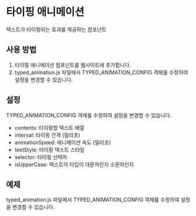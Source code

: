 # 타이핑 애니메이션

텍스트가 타이핑되는 효과를 제공하는 컴포넌트

## 사용 방법

1. 타이핑 애니메이션 컴포넌트를 웹사이트에 추가합니다.
2. typed_animation.js 파일에서 TYPED_ANIMATION_CONFIG 객체를 수정하여 설정을 변경할 수 있습니다.

## 설정

TYPED_ANIMATION_CONFIG 객체를 수정하여 설정을 변경할 수 있습니다.

- contents: 타이핑할 텍스트 배열
- interval: 타이핑 간격 (밀리초)
- animationSpeed: 애니메이션 속도 (밀리초)
- textStyle: 타이핑 텍스트 스타일
- selector: 타이핑 선택자
- isUpperCase: 텍스트의 타입이 대문자인지 소문자인지

## 예제

typed_animation.js 파일에서 TYPED_ANIMATION_CONFIG 객체를 수정하여 설정을 변경할 수 있습니다.
